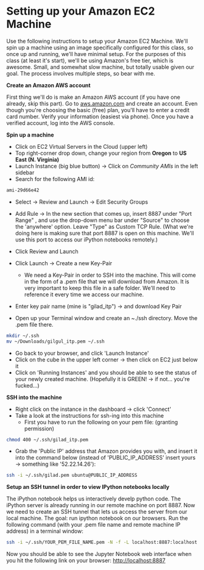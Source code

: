 # Setting up your Amazon EC2 Machine

Use the following instructions to setup your Amazon EC2 Machine. We'll spin up a machine using an image specifically configured for this class, so once up and running, we'll have minimal setup. For the purposes of this class (at least it's start), we'll be using Amazon's free tier, which is awesome. Small, and somewhat slow machine, but totally usable given our goal. The process involves multiple steps, so bear with me.

**Create an Amazon AWS account**

First thing we'll do is make an Amazon AWS account (if you have one already, skip this part). Go to [aws.amazon.com] and create an account. Even though you're choosing the basic (free) plan, you'll have to enter a credit card number. Verify your information (easiest via phone). Once you have a verified account, log into the AWS console.

**Spin up a machine**

- Click on EC2 Virtual Servers in the Cloud (upper left)
- Top right-corner drop down, change your region from **Oregon** to **US East (N. Virginia)**
- Launch Instance (big blue button) -> Click on *Community AMIs* in the left sidebar
- Search for the following AMI id:
```sh
ami-29d66e42
```
- Select -> Review and Launch -> Edit Security Groups
- Add Rule -> In the new section that comes up, insert 8887 under "Port Range" , and use the drop-down menu bar under "Source" to choose the 'anywhere' option. Leave "Type" as Custom TCP Rule.
(What we're doing here is making sure that port 8887 is open on this machine. We'll use this port to access our iPython notebooks remotely.)

- Click Review and Launch
- Click Launch -> Create a new Key-Pair
  - We need a Key-Pair in order to SSH into the machine. This will come in the form of a .pem file that we will download from Amazon. It is very important to keep this file in a safe folder. We'll need to reference it every time we access our machine.
- Enter key pair name (mine is "gilad_itp") -> and download Key Pair
- Open up your Terminal window and create an ~./ssh directory. Move the .pem file there.
```sh
mkdir ~/.ssh
mv ~/Downloads/gilgul_itp.pem ~/.ssh
```
- Go back to your browser, and click 'Launch Instance'
- Click on the cube in the upper left corner -> then click on EC2 just below it
- Click on 'Running Instances' and you should be able to see the status of your newly created machine. (Hopefully it is GREEN! -> if not... you're fucked...)

**SSH into the machine** 

- Right click on the instance in the dashboard -> click 'Connect'
- Take a look at the instructions for ssh-ing into this machine
  - First you have to run the following on your pem file: (granting permission)
```sh
chmod 400 ~/.ssh/gilad_itp.pem
```
  - Grab the 'Public IP' address that Amazon provides you with, and insert it into the command below (instead of 'PUBLIC_IP_ADDRESS' insert yours -> something like '52.22.14.26'):

```sh
ssh -i ~/.ssh/gilad.pem ubuntu@PUBLIC_IP_ADDRESS
```

**Setup an SSH tunnel in order to view IPython notebooks locally**

The iPython notebook helps us interactively develp python code. The iPython server is already running in our remote machine on port 8887. Now we need to create an SSH tunnel that lets us access the server from our local machine. The goal: run ipython notebook on our browsers. Run the following command (with your .pem file name and remote machine IP address) in a terminal window:

```sh
ssh -i ~/.ssh/YOUR_PEM_FILE_NAME.pem -N -f -L localhost:8887:localhost:8887 ubuntu@EC2_INSTANCE_PUBLIC_IP
```

Now you should be able to see the Jupyter Notebook web interface when you hit the following link on your browser:
[http://localhost:8887]



[aws.amazon.com]:http://aws.amazon.com
[http://localhost:8887]:http://localhost:8887/tree
